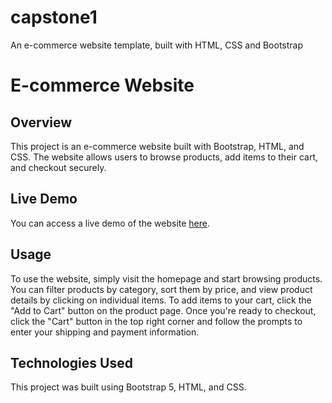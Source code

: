# capstone1
An e-commerce website template, built with HTML, CSS and Bootstrap
# E-commerce Website

## Overview

This project is an e-commerce website built with Bootstrap, HTML, and CSS. The website allows users to browse products, add items to their cart, and checkout securely.

## Live Demo

You can access a live demo of the website [here](http://127.0.0.1:5500/index.html).

## Usage

To use the website, simply visit the homepage and start browsing products. You can filter products by category, sort them by price, and view product details by clicking on individual items. To add items to your cart, click the "Add to Cart" button on the product page. Once you're ready to checkout, click the "Cart" button in the top right corner and follow the prompts to enter your shipping and payment information.

## Technologies Used

This project was built using Bootstrap 5, HTML, and CSS.